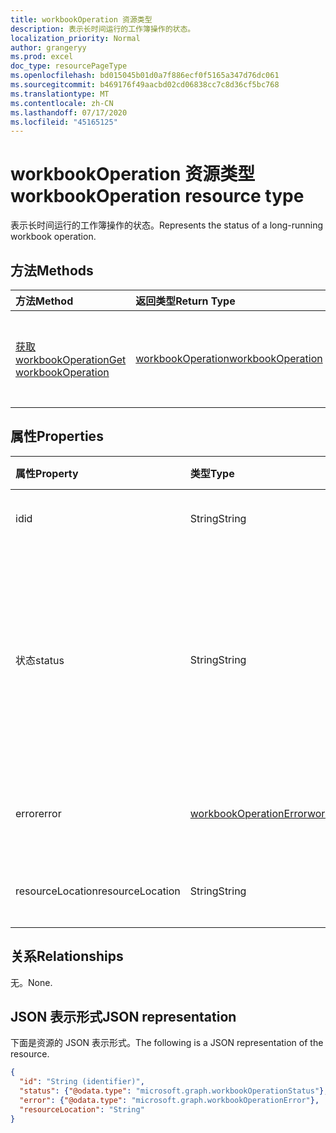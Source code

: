```yaml
---
title: workbookOperation 资源类型
description: 表示长时间运行的工作簿操作的状态。
localization_priority: Normal
author: grangeryy
ms.prod: excel
doc_type: resourcePageType
ms.openlocfilehash: bd015045b01d0a7f886ecf0f5165a347d76dc061
ms.sourcegitcommit: b469176f49aacbd02cd06838cc7c8d36cf5bc768
ms.translationtype: MT
ms.contentlocale: zh-CN
ms.lasthandoff: 07/17/2020
ms.locfileid: "45165125"
---
```

# <a name="workbookoperation-resource-type"></a><span data-ttu-id="f4de5-103">workbookOperation 资源类型</span><span class="sxs-lookup"><span data-stu-id="f4de5-103">workbookOperation resource type</span></span>

<span data-ttu-id="f4de5-104">表示长时间运行的工作簿操作的状态。</span><span class="sxs-lookup"><span data-stu-id="f4de5-104">Represents the status of a long-running workbook operation.</span></span>

## <a name="methods"></a><span data-ttu-id="f4de5-105">方法</span><span class="sxs-lookup"><span data-stu-id="f4de5-105">Methods</span></span>

| <span data-ttu-id="f4de5-106">方法</span><span class="sxs-lookup"><span data-stu-id="f4de5-106">Method</span></span>       | <span data-ttu-id="f4de5-107">返回类型</span><span class="sxs-lookup"><span data-stu-id="f4de5-107">Return Type</span></span> | <span data-ttu-id="f4de5-108">说明</span><span class="sxs-lookup"><span data-stu-id="f4de5-108">Description</span></span> |
|:-------------|:------------|:------------|
| [<span data-ttu-id="f4de5-109">获取 workbookOperation</span><span class="sxs-lookup"><span data-stu-id="f4de5-109">Get workbookOperation</span></span>](../api/workbookoperation-get.md) | [<span data-ttu-id="f4de5-110">workbookOperation</span><span class="sxs-lookup"><span data-stu-id="f4de5-110">workbookOperation</span></span>](workbookoperation.md) | <span data-ttu-id="f4de5-111">检索**workbookOperation**对象的状态。</span><span class="sxs-lookup"><span data-stu-id="f4de5-111">Retrieve the status of a **workbookOperation** object.</span></span> |

## <a name="properties"></a><span data-ttu-id="f4de5-112">属性</span><span class="sxs-lookup"><span data-stu-id="f4de5-112">Properties</span></span>

| <span data-ttu-id="f4de5-113">属性</span><span class="sxs-lookup"><span data-stu-id="f4de5-113">Property</span></span>     | <span data-ttu-id="f4de5-114">类型</span><span class="sxs-lookup"><span data-stu-id="f4de5-114">Type</span></span>        | <span data-ttu-id="f4de5-115">说明</span><span class="sxs-lookup"><span data-stu-id="f4de5-115">Description</span></span> |
|:-------------|:------------|:------------|
|<span data-ttu-id="f4de5-116">id</span><span class="sxs-lookup"><span data-stu-id="f4de5-116">id</span></span>|<span data-ttu-id="f4de5-117">String</span><span class="sxs-lookup"><span data-stu-id="f4de5-117">String</span></span>| <span data-ttu-id="f4de5-118">操作 id。只读。</span><span class="sxs-lookup"><span data-stu-id="f4de5-118">The operation id. Read-only.</span></span>|
|<span data-ttu-id="f4de5-119">状态</span><span class="sxs-lookup"><span data-stu-id="f4de5-119">status</span></span>|<span data-ttu-id="f4de5-120">String</span><span class="sxs-lookup"><span data-stu-id="f4de5-120">String</span></span>| <span data-ttu-id="f4de5-121">操作的当前状态。</span><span class="sxs-lookup"><span data-stu-id="f4de5-121">The current status of the operation.</span></span> <span data-ttu-id="f4de5-122">可取值为：`notStarted`、`running`、`succeeded`、`failed`。</span><span class="sxs-lookup"><span data-stu-id="f4de5-122">Possible values are: `notStarted`, `running`, `succeeded`, `failed`.</span></span>|
|<span data-ttu-id="f4de5-123">error</span><span class="sxs-lookup"><span data-stu-id="f4de5-123">error</span></span>|[<span data-ttu-id="f4de5-124">workbookOperationError</span><span class="sxs-lookup"><span data-stu-id="f4de5-124">workbookOperationError</span></span>](workbookoperationerror.md)| <span data-ttu-id="f4de5-125">操作返回的错误。</span><span class="sxs-lookup"><span data-stu-id="f4de5-125">The error returned by the operation.</span></span>|
|<span data-ttu-id="f4de5-126">resourceLocation</span><span class="sxs-lookup"><span data-stu-id="f4de5-126">resourceLocation</span></span>|<span data-ttu-id="f4de5-127">String</span><span class="sxs-lookup"><span data-stu-id="f4de5-127">String</span></span>| <span data-ttu-id="f4de5-128">结果的资源 URI。</span><span class="sxs-lookup"><span data-stu-id="f4de5-128">The resource URI for the result.</span></span>|

## <a name="relationships"></a><span data-ttu-id="f4de5-129">关系</span><span class="sxs-lookup"><span data-stu-id="f4de5-129">Relationships</span></span>

<span data-ttu-id="f4de5-130">无。</span><span class="sxs-lookup"><span data-stu-id="f4de5-130">None.</span></span>

## <a name="json-representation"></a><span data-ttu-id="f4de5-131">JSON 表示形式</span><span class="sxs-lookup"><span data-stu-id="f4de5-131">JSON representation</span></span>

<span data-ttu-id="f4de5-132">下面是资源的 JSON 表示形式。</span><span class="sxs-lookup"><span data-stu-id="f4de5-132">The following is a JSON representation of the resource.</span></span>

<!-- {
  "blockType": "resource",
  "optionalProperties": [

  ],
  "@odata.type": "microsoft.graph.workbookOperation",
  "baseType": "",
  "keyProperty": "id"
}-->

```json
{
  "id": "String (identifier)",
  "status": {"@odata.type": "microsoft.graph.workbookOperationStatus"},
  "error": {"@odata.type": "microsoft.graph.workbookOperationError"},
  "resourceLocation": "String"
}
```

<!-- uuid: 16cd6b66-4b1a-43a1-adaf-3a886856ed98
2019-02-04 14:57:30 UTC -->
<!-- {
  "type": "#page.annotation",
  "description": "workbookOperation resource",
  "keywords": "",
  "section": "documentation",
  "tocPath": ""
}-->

